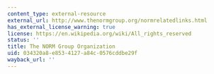 ```yaml
---
content_type: external-resource
external_url: http://www.thenormgroup.org/normrelatedlinks.html
has_external_license_warning: true
license: https://en.wikipedia.org/wiki/All_rights_reserved
status: ''
title: The NORM Group Organization
uid: 034320a8-e853-4127-a84c-0576cddbe29f
wayback_url: ''
---
```

